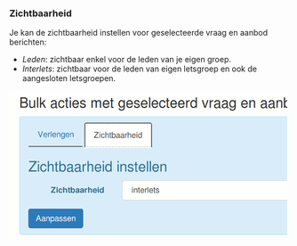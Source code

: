 ### Zichtbaarheid

Je kan de zichtbaarheid instellen voor geselecteerde vraag en aanbod berichten:

  * *Leden*: zichtbaar enkel voor de leden van je eigen groep.
  * *Interlets*: zichtbaar voor de leden van eigen letsgroep en ook de aangesloten letsgroepen.

<img src="img/my_messages_access.png" width="500">
